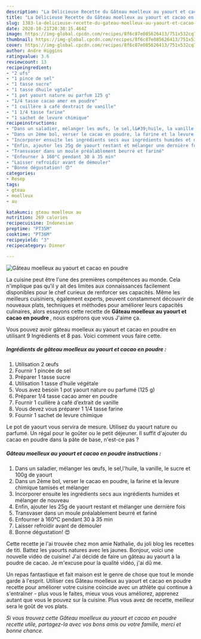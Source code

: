 ```yaml
---
description: "La Délicieuse Recette du Gâteau moelleux au yaourt et cacao en poudre"
title: "La Délicieuse Recette du Gâteau moelleux au yaourt et cacao en poudre"
slug: 1383-la-delicieuse-recette-du-gateau-moelleux-au-yaourt-et-cacao-en-poudre
date: 2020-10-21T20:38:15.464Z
image: https://img-global.cpcdn.com/recipes/8f6c87e085626413/751x532cq70/gateau-moelleux-au-yaourt-et-cacao-en-poudre-photo-principale-de-la-recette.jpg
thumbnail: https://img-global.cpcdn.com/recipes/8f6c87e085626413/751x532cq70/gateau-moelleux-au-yaourt-et-cacao-en-poudre-photo-principale-de-la-recette.jpg
cover: https://img-global.cpcdn.com/recipes/8f6c87e085626413/751x532cq70/gateau-moelleux-au-yaourt-et-cacao-en-poudre-photo-principale-de-la-recette.jpg
author: Andre Higgins
ratingvalue: 3.6
reviewcount: 13
recipeingredient:
- "2 ufs"
- "1 pince de sel"
- "1 tasse sucre"
- "1 tasse dhuile vgtale"
- "1 pot yaourt nature ou parfum 125 g"
- "1/4 tasse cacao amer en poudre"
- "1 cuillère à café dextrait de vanille"
- "1 1/4 tasse farine"
- "1 sachet de levure chimique"
recipeinstructions:
- "Dans un saladier, mélanger les œufs, le sel,l&#39;huile, la vanille, le sucre et 100g de yaourt"
- "Dans un 2ème bol, verser le cacao en poudre, la farine et la levure chimique tamisés et mélanger"
- "Incorporer ensuite les ingrédients secs aux ingrédients humides et mélanger de nouveau"
- "Enfin, ajouter les 25g de yaourt restant et mélanger une dernière fois"
- "Transvaser dans un moule préalablement beurré et fariné"
- "Enfourner à 160°C pendant 30 à 35 min"
- "Laisser refroidir avant de démouler"
- "Bonne dégustation! 😍"
categories:
- Resep
tags:
- gteau
- moelleux
- au

katakunci: gteau moelleux au 
nutrition: 269 calories
recipecuisine: Indonesian
preptime: "PT35M"
cooktime: "PT36M"
recipeyield: "3"
recipecategory: Dinner

---
```



![Gâteau moelleux au yaourt et cacao en poudre](https://img-global.cpcdn.com/recipes/8f6c87e085626413/751x532cq70/gateau-moelleux-au-yaourt-et-cacao-en-poudre-photo-principale-de-la-recette.jpg)

La cuisine peut être l'une des premières compétences au monde. Cela n'implique pas qu'il y ait des limites aux connaissances facilement disponibles pour le chef curieux de renforcer ses capacités. Même les meilleurs cuisiniers, également experts, peuvent constamment découvrir de nouveaux plats, techniques et méthodes pour améliorer leurs capacités culinaires, alors essayons cette recette de <strong> Gâteau moelleux au yaourt et cacao en poudre </strong>, nous espérons que vous J'aime ça.

<!--inarticleads1-->

Vous pouvez avoir gâteau moelleux au yaourt et cacao en poudre en utilisant 9 Ingrédients et 8 pas. Voici comment vous faire cette.

##### Ingrédients de gâteau moelleux au yaourt et cacao en poudre :

1. Utilisation 2 œufs
1. Fournir 1 pincée de sel
1. Préparer 1 tasse sucre
1. Utilisation 1 tasse d’huile végétale
1. Vous avez besoin 1 pot yaourt nature ou parfumé (125 g)
1. Préparer 1/4 tasse cacao amer en poudre
1. Fournir 1 cuillère à café d’extrait de vanille
1. Vous devez vous préparer 1 1/4 tasse farine
1. Fournir 1 sachet de levure chimique


Le pot de yaourt vous servira de mesure. Utilisez du yaourt nature ou parfumé. Un régal pour le goûter ou le petit déjeuner. Il suffit d&#39;ajouter du cacao en poudre dans la pâte de base, n&#39;est-ce pas ? 

<!--inarticleads2-->

##### Gâteau moelleux au yaourt et cacao en poudre instructions :

1. Dans un saladier, mélanger les œufs, le sel,l&#39;huile, la vanille, le sucre et 100g de yaourt
1. Dans un 2ème bol, verser le cacao en poudre, la farine et la levure chimique tamisés et mélanger
1. Incorporer ensuite les ingrédients secs aux ingrédients humides et mélanger de nouveau
1. Enfin, ajouter les 25g de yaourt restant et mélanger une dernière fois
1. Transvaser dans un moule préalablement beurré et fariné
1. Enfourner à 160°C pendant 30 à 35 min
1. Laisser refroidir avant de démouler
1. Bonne dégustation! 😍


Cette recette je l&#39;ai trouvée chez mon amie Nathalie, du joli blog les recettes de titi. Battez les yaourts natures avec les jaunes. Bonjour, voici une nouvelle vidéo de cuisine! J&#39;ai décidé de faire un gâteau au yaourt à la poudre de cacao. Je m&#39;excuse pour la qualité vidéo, j&#39;ai dû me. 

<!--inarticleads1-->

<p>
Un repas fantastique et fait maison est le genre de chose que tout le monde garde à l'esprit. Utiliser ces Gâteau moelleux au yaourt et cacao en poudre recette pour améliorer votre cuisine coïncide avec un athlète qui continue à s'entraîner - plus vous le faites, mieux vous vous améliorez, apprenez autant que vous le pouvez sur la cuisine. Plus vous avez de recette, meilleur sera le goût de vos plats.
</p>

<p>
<i>Si vous trouvez cette Gâteau moelleux au yaourt et cacao en poudre recette utile, partagez-la avec vos bons amis ou votre famille, merci et bonne chance.</i>
</p>
